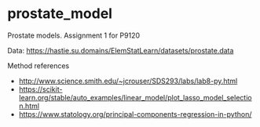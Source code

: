 # prostate_model

Prostate models. Assignment 1 for P9120

Data: https://hastie.su.domains/ElemStatLearn/datasets/prostate.data

Method references

* http://www.science.smith.edu/~jcrouser/SDS293/labs/lab8-py.html
* https://scikit-learn.org/stable/auto_examples/linear_model/plot_lasso_model_selection.html
* https://www.statology.org/principal-components-regression-in-python/
